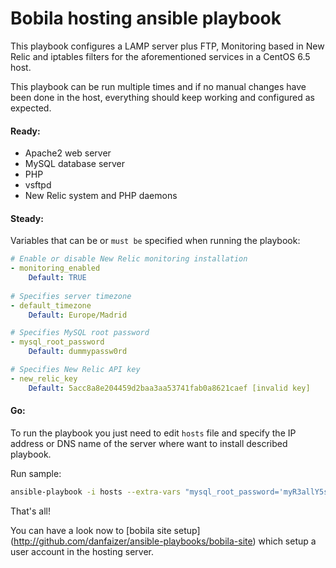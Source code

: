# Bobila hosting ansible playbook

This playbook configures a LAMP server plus FTP, Monitoring based in New Relic and iptables filters for the aforementioned services in a CentOS 6.5 host.

This playbook can be run multiple times and if no manual changes have been done in the host, everything should keep working and configured as expected.

#### Ready:

 * Apache2 web server
 * MySQL database server
 * PHP 
 * vsftpd
 * New Relic system and PHP daemons
 

#### Steady:

Variables that can be or <code>must be</code> specified when running the playbook:

```yaml
# Enable or disable New Relic monitoring installation
- monitoring_enabled
    Default: TRUE
    
# Specifies server timezone
- default_timezone 
    Default: Europe/Madrid

# Specifies MySQL root password
- mysql_root_password
	Default: dummypassw0rd

# Specifies New Relic API key
- new_relic_key
	Default: 5acc8a8e204459d2baa3aa53741fab0a8621caef [invalid key]
```

#### Go:

To run the playbook you just need to edit <code>hosts</code> file and specify the IP address or DNS name of the server where want to install described playbook.

Run sample:

```bash
ansible-playbook -i hosts --extra-vars "mysql_root_password='myR3allY5st0nGP4ss' default_timezone='US/Central' new_relic_key='5acc8a8e204459d2baa3aa53741fab0a8621cxxx'
```

That's all!

You can have a look now to [bobila site setup] (http://github.com/danfaizer/ansible-playbooks/bobila-site) which setup a user account in the hosting server.
